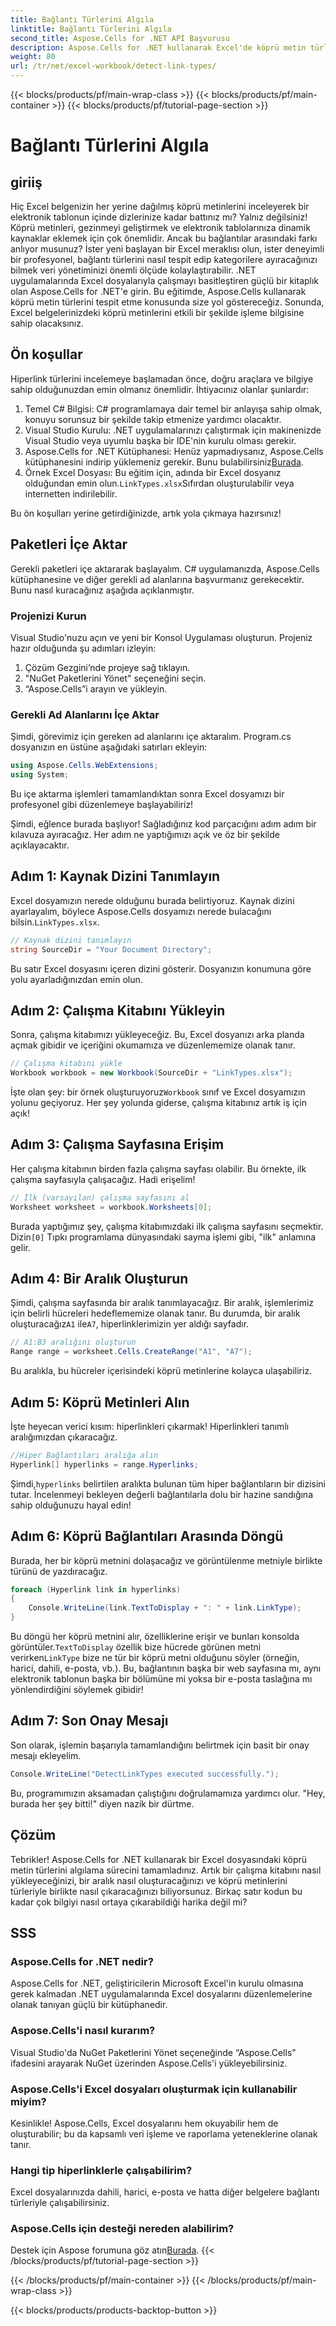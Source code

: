 ```yaml
---
title: Bağlantı Türlerini Algıla
linktitle: Bağlantı Türlerini Algıla
second_title: Aspose.Cells for .NET API Başvurusu
description: Aspose.Cells for .NET kullanarak Excel'de köprü metin türlerinin nasıl algılanacağını öğrenin. Kolay adımlar ve kod örnekleri dahildir.
weight: 80
url: /tr/net/excel-workbook/detect-link-types/
---
```


{{< blocks/products/pf/main-wrap-class >}}
{{< blocks/products/pf/main-container >}}
{{< blocks/products/pf/tutorial-page-section >}}

# Bağlantı Türlerini Algıla

## giriiş

Hiç Excel belgenizin her yerine dağılmış köprü metinlerini inceleyerek bir elektronik tablonun içinde dizlerinize kadar battınız mı? Yalnız değilsiniz! Köprü metinleri, gezinmeyi geliştirmek ve elektronik tablolarınıza dinamik kaynaklar eklemek için çok önemlidir. Ancak bu bağlantılar arasındaki farkı anlıyor musunuz? İster yeni başlayan bir Excel meraklısı olun, ister deneyimli bir profesyonel, bağlantı türlerini nasıl tespit edip kategorilere ayıracağınızı bilmek veri yönetiminizi önemli ölçüde kolaylaştırabilir. .NET uygulamalarında Excel dosyalarıyla çalışmayı basitleştiren güçlü bir kitaplık olan Aspose.Cells for .NET'e girin. Bu eğitimde, Aspose.Cells kullanarak köprü metin türlerini tespit etme konusunda size yol göstereceğiz. Sonunda, Excel belgelerinizdeki köprü metinlerini etkili bir şekilde işleme bilgisine sahip olacaksınız.

## Ön koşullar

Hiperlink türlerini incelemeye başlamadan önce, doğru araçlara ve bilgiye sahip olduğunuzdan emin olmanız önemlidir. İhtiyacınız olanlar şunlardır:

1. Temel C# Bilgisi: C# programlamaya dair temel bir anlayışa sahip olmak, konuyu sorunsuz bir şekilde takip etmenize yardımcı olacaktır.
2. Visual Studio Kurulu: .NET uygulamalarınızı çalıştırmak için makinenizde Visual Studio veya uyumlu başka bir IDE'nin kurulu olması gerekir.
3.  Aspose.Cells for .NET Kütüphanesi: Henüz yapmadıysanız, Aspose.Cells kütüphanesini indirip yüklemeniz gerekir. Bunu bulabilirsiniz[Burada](https://releases.aspose.com/cells/net/).
4.  Örnek Excel Dosyası: Bu eğitim için, adında bir Excel dosyanız olduğundan emin olun.`LinkTypes.xlsx`Sıfırdan oluşturulabilir veya internetten indirilebilir.

Bu ön koşulları yerine getirdiğinizde, artık yola çıkmaya hazırsınız!

## Paketleri İçe Aktar

Gerekli paketleri içe aktararak başlayalım. C# uygulamanızda, Aspose.Cells kütüphanesine ve diğer gerekli ad alanlarına başvurmanız gerekecektir. Bunu nasıl kuracağınız aşağıda açıklanmıştır.

### Projenizi Kurun

Visual Studio'nuzu açın ve yeni bir Konsol Uygulaması oluşturun. Projeniz hazır olduğunda şu adımları izleyin:

1. Çözüm Gezgini’nde projeye sağ tıklayın.
2. "NuGet Paketlerini Yönet" seçeneğini seçin.
3. “Aspose.Cells”i arayın ve yükleyin.

### Gerekli Ad Alanlarını İçe Aktar

Şimdi, görevimiz için gereken ad alanlarını içe aktaralım. Program.cs dosyanızın en üstüne aşağıdaki satırları ekleyin:

```csharp
using Aspose.Cells.WebExtensions;
using System;
```

Bu içe aktarma işlemleri tamamlandıktan sonra Excel dosyamızı bir profesyonel gibi düzenlemeye başlayabiliriz!

Şimdi, eğlence burada başlıyor! Sağladığınız kod parçacığını adım adım bir kılavuza ayıracağız. Her adım ne yaptığımızı açık ve öz bir şekilde açıklayacaktır.

## Adım 1: Kaynak Dizini Tanımlayın

 Excel dosyamızın nerede olduğunu burada belirtiyoruz. Kaynak dizini ayarlayalım, böylece Aspose.Cells dosyamızı nerede bulacağını bilsin.`LinkTypes.xlsx`.

```csharp
// Kaynak dizini tanımlayın
string SourceDir = "Your Document Directory";
```

Bu satır Excel dosyasını içeren dizini gösterir. Dosyanızın konumuna göre yolu ayarladığınızdan emin olun.

## Adım 2: Çalışma Kitabını Yükleyin

Sonra, çalışma kitabımızı yükleyeceğiz. Bu, Excel dosyanızı arka planda açmak gibidir ve içeriğini okumamıza ve düzenlememize olanak tanır.

```csharp
// Çalışma kitabını yükle
Workbook workbook = new Workbook(SourceDir + "LinkTypes.xlsx");
```

İşte olan şey: bir örnek oluşturuyoruz`Workbook` sınıf ve Excel dosyamızın yolunu geçiyoruz. Her şey yolunda giderse, çalışma kitabınız artık iş için açık!

## Adım 3: Çalışma Sayfasına Erişim

Her çalışma kitabının birden fazla çalışma sayfası olabilir. Bu örnekte, ilk çalışma sayfasıyla çalışacağız. Hadi erişelim!

```csharp
// İlk (varsayılan) çalışma sayfasını al
Worksheet worksheet = workbook.Worksheets[0];
```

 Burada yaptığımız şey, çalışma kitabımızdaki ilk çalışma sayfasını seçmektir. Dizin`[0]` Tıpkı programlama dünyasındaki sayma işlemi gibi, "ilk" anlamına gelir.

## Adım 4: Bir Aralık Oluşturun

 Şimdi, çalışma sayfasında bir aralık tanımlayacağız. Bir aralık, işlemlerimiz için belirli hücreleri hedeflememize olanak tanır. Bu durumda, bir aralık oluşturacağız`A1` ile`A7`, hiperlinklerimizin yer aldığı sayfadır.

```csharp
// A1:B3 aralığını oluşturun
Range range = worksheet.Cells.CreateRange("A1", "A7");
```

Bu aralıkla, bu hücreler içerisindeki köprü metinlerine kolayca ulaşabiliriz.

## Adım 5: Köprü Metinleri Alın

İşte heyecan verici kısım: hiperlinkleri çıkarmak! Hiperlinkleri tanımlı aralığımızdan çıkaracağız.

```csharp
//Hiper Bağlantıları aralığa alın
Hyperlink[] hyperlinks = range.Hyperlinks;
```

 Şimdi,`hyperlinks` belirtilen aralıkta bulunan tüm hiper bağlantıların bir dizisini tutar. İncelenmeyi bekleyen değerli bağlantılarla dolu bir hazine sandığına sahip olduğunuzu hayal edin!

## Adım 6: Köprü Bağlantıları Arasında Döngü

Burada, her bir köprü metnini dolaşacağız ve görüntülenme metniyle birlikte türünü de yazdıracağız.

```csharp
foreach (Hyperlink link in hyperlinks)
{
    Console.WriteLine(link.TextToDisplay + ": " + link.LinkType);
}
```

 Bu döngü her köprü metnini alır, özelliklerine erişir ve bunları konsolda görüntüler.`TextToDisplay` özellik bize hücrede görünen metni verirken`LinkType` bize ne tür bir köprü metni olduğunu söyler (örneğin, harici, dahili, e-posta, vb.). Bu, bağlantının başka bir web sayfasına mı, aynı elektronik tablonun başka bir bölümüne mi yoksa bir e-posta taslağına mı yönlendirdiğini söylemek gibidir!

## Adım 7: Son Onay Mesajı

Son olarak, işlemin başarıyla tamamlandığını belirtmek için basit bir onay mesajı ekleyelim.

```csharp
Console.WriteLine("DetectLinkTypes executed successfully.");
```

Bu, programımızın aksamadan çalıştığını doğrulamamıza yardımcı olur. "Hey, burada her şey bitti!" diyen nazik bir dürtme.

## Çözüm

Tebrikler! Aspose.Cells for .NET kullanarak bir Excel dosyasındaki köprü metin türlerini algılama sürecini tamamladınız. Artık bir çalışma kitabını nasıl yükleyeceğinizi, bir aralık nasıl oluşturacağınızı ve köprü metinlerini türleriyle birlikte nasıl çıkaracağınızı biliyorsunuz. Birkaç satır kodun bu kadar çok bilgiyi nasıl ortaya çıkarabildiği harika değil mi?

## SSS

### Aspose.Cells for .NET nedir?  
Aspose.Cells for .NET, geliştiricilerin Microsoft Excel'in kurulu olmasına gerek kalmadan .NET uygulamalarında Excel dosyalarını düzenlemelerine olanak tanıyan güçlü bir kütüphanedir.

### Aspose.Cells'i nasıl kurarım?  
Visual Studio'da NuGet Paketlerini Yönet seçeneğinde “Aspose.Cells” ifadesini arayarak NuGet üzerinden Aspose.Cells'i yükleyebilirsiniz.

### Aspose.Cells'i Excel dosyaları oluşturmak için kullanabilir miyim?  
Kesinlikle! Aspose.Cells, Excel dosyalarını hem okuyabilir hem de oluşturabilir; bu da kapsamlı veri işleme ve raporlama yeteneklerine olanak tanır.

### Hangi tip hiperlinklerle çalışabilirim?  
Excel dosyalarınızda dahili, harici, e-posta ve hatta diğer belgelere bağlantı türleriyle çalışabilirsiniz.

### Aspose.Cells için desteği nereden alabilirim?  
 Destek için Aspose forumuna göz atın[Burada](https://forum.aspose.com/c/cells/9).
{{< /blocks/products/pf/tutorial-page-section >}}

{{< /blocks/products/pf/main-container >}}
{{< /blocks/products/pf/main-wrap-class >}}

{{< blocks/products/products-backtop-button >}}
